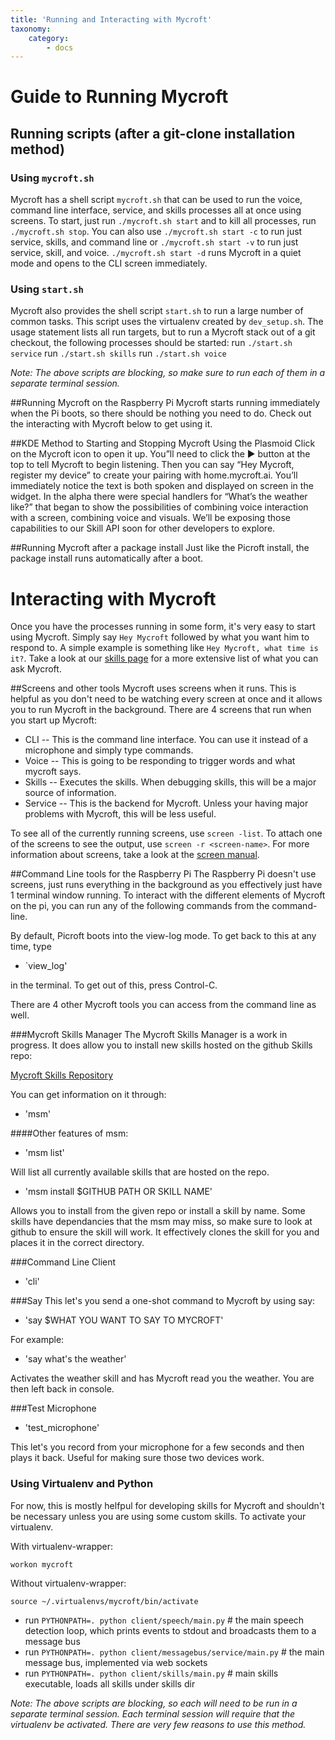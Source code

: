 ```yaml
---
title: 'Running and Interacting with Mycroft'
taxonomy:
    category:
        - docs
---
```

#   Guide to Running Mycroft

## Running scripts (after a git-clone installation method)

### Using `mycroft.sh`
Mycroft has a shell script `mycroft.sh` that can be used to run the voice, command line interface, service, and skills processes all at once using screens. To start, just run `./mycroft.sh start` and to kill all processes, run `./mycroft.sh stop`. You can also use `./mycroft.sh start -c` to run just service, skills, and command line or `./mycroft.sh start -v` to run just service, skill, and voice. `./mycroft.sh start -d` runs Mycroft in a quiet mode and opens to the CLI screen immediately. 

### Using `start.sh`
Mycroft also provides the shell script `start.sh` to run a large number of common tasks. This script uses the virtualenv created by
`dev_setup.sh`. The usage statement lists all run targets, but to run a Mycroft stack out of a git checkout, the following processes should be started:
run `./start.sh service`
run `./start.sh skills`
run `./start.sh voice`

*Note: The above scripts are blocking, so make sure to run each of them in a separate terminal session.*

##Running Mycroft on the Raspberry Pi
Mycroft starts running immediately when the Pi boots, so there should be nothing you need to do. Check out the interacting with Mycroft below to get using it.


##KDE Method to Starting and Stopping Mycroft
Using the Plasmoid
Click on the Mycroft icon to open it up.  You”ll need to click the ▶️️ button at the top to tell Mycroft to begin listening.  Then you can say “Hey Mycroft, register my device” to create your pairing with home.mycroft.ai.  You’ll immediately notice the text is both spoken and displayed on screen in the widget.
In the alpha there were special handlers for “What’s the weather like?” that began to show the possibilities of combining voice interaction with a screen, combining voice and visuals.  We’ll be exposing those capabilities to our Skill API soon for other developers to explore.

##Running Mycroft after a package install
Just like the Picroft install, the package install runs automatically after a boot. 

# Interacting with Mycroft

Once you have the processes running in some form, it's very easy to start using Mycroft. Simply say `Hey Mycroft` followed by what you want him to respond to. A simple example is something like `Hey Mycroft, what time is it?`. Take a look at our [skills page](https://docs.mycroft.ai/features) for a more extensive list of what you can ask Mycroft.

##Screens and other tools
Mycroft uses screens when it runs. This is helpful as you don't need to be watching every screen at once and it allows you to run Mycroft in the background.
There are 4 screens that run when you start up Mycroft:
- CLI -- This is the command line interface. You can use it instead of a microphone and simply type commands.
- Voice -- This is going to be responding to trigger words and what mycroft says. 
- Skills -- Executes the skills. When debugging skills, this will be a major source of information.
- Service -- This is the backend for Mycroft. Unless your having major problems with Mycroft, this will be less useful. 

To see all of the currently running screens, use `screen -list`. To attach one of the screens to see the output, use `screen -r <screen-name>`. For more information about screens, take a look at the [screen manual](https://www.gnu.org/software/screen/manual/screen.html).



##Command Line tools for the Raspberry Pi
The Raspberry Pi doesn't use screens, just runs everything in the background as you effectively just have 1 terminal window running. To interact with the different elements of Mycroft on the pi, you can run any of the following commands from the command-line.

By default, Picroft boots into the view-log mode. To get back to this at any time, type
- `view_log'

in the terminal. To get out of this, press Control-C.

There are 4 other Mycroft tools you can access from the command line as well. 


###Mycroft Skills Manager
The Mycroft Skills Manager is a work in progress. It does allow you to install new skills hosted on the github Skills repo:

[Mycroft Skills Repository](https://github.com/MycroftAI/mycroft-skills)

You can get information on it through:

- 'msm' 

####Other features of msm:

- 'msm list'

Will list all currently available skills that are hosted on the repo.

- 'msm install $GITHUB PATH OR SKILL NAME'

Allows you to install from the given repo or install a skill by name. Some skills have dependancies that the msm may miss, so make sure to look at github to ensure the skill will work. It effectively clones the skill for you and places it in the correct directory.

###Command Line Client

- 'cli'

###Say
This let's you send a one-shot command to Mycroft by using say:
- 'say $WHAT YOU WANT TO SAY TO MYCROFT'

For example:
- 'say what's the weather'

Activates the weather skill and has Mycroft read you the weather. You are then left back in console.

###Test Microphone

- 'test_microphone'

This let's you record from your microphone for a few seconds and then plays it back. Useful for making sure those two devices work.




### Using Virtualenv and Python

For now, this is mostly helfpul for developing skills for Mycroft and shouldn't be necessary unless you are using some custom skills. To activate your virtualenv.

With virtualenv-wrapper:
```
workon mycroft
```

Without virtualenv-wrapper:
```
source ~/.virtualenvs/mycroft/bin/activate
```
- run `PYTHONPATH=. python client/speech/main.py` # the main speech detection loop, which prints events to stdout and broadcasts them to a message bus
- run `PYTHONPATH=. python client/messagebus/service/main.py` # the main message bus, implemented via web sockets
- run `PYTHONPATH=. python client/skills/main.py` # main skills executable, loads all skills under skills dir

*Note: The above scripts are blocking, so each will need to be run in a separate terminal session. Each terminal session will require that the virtualenv be activated. There are very few reasons to use this method.*


